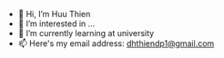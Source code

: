 - 👋 Hi, I’m Huu Thien
- 👀 I’m interested in ...
- 🌱 I’m currently learning at university
- 📫 Here's my email address: dhthiendp1@gmail.com

<!---
dhthiendp1/dhthiendp1 is a ✨ special ✨ repository because its `README.md` (this file) appears on your GitHub profile.
You can click the Preview link to take a look at your changes.
--->
